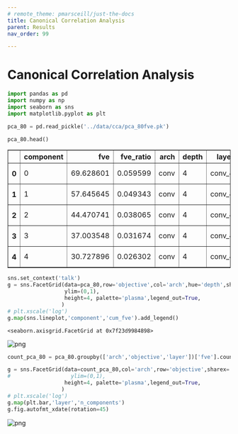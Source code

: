 ```yaml
---
# remote_theme: pmarsceill/just-the-docs
title: Canonical Correlation Analysis
parent: Results
nav_order: 99

---
```


# Canonical Correlation Analysis

```python
import pandas as pd
import numpy as np
import seaborn as sns
import matplotlib.pyplot as plt
```


```python
pca_80 = pd.read_pickle('../data/cca/pca_80fve.pk')
```


```python
pca_80.head()
```




<div>
<style scoped>
    .dataframe tbody tr th:only-of-type {
        vertical-align: middle;
    }

    .dataframe tbody tr th {
        vertical-align: top;
    }

    .dataframe thead th {
        text-align: right;
    }
</style>
<table border="1" class="dataframe">
  <thead>
    <tr style="text-align: right;">
      <th></th>
      <th>component</th>
      <th>fve</th>
      <th>fve_ratio</th>
      <th>arch</th>
      <th>depth</th>
      <th>layer</th>
      <th>objective</th>
      <th>cum_fve</th>
    </tr>
  </thead>
  <tbody>
    <tr>
      <th>0</th>
      <td>0</td>
      <td>69.628601</td>
      <td>0.059599</td>
      <td>conv</td>
      <td>4</td>
      <td>conv_4</td>
      <td>no-recon</td>
      <td>0.059599</td>
    </tr>
    <tr>
      <th>1</th>
      <td>1</td>
      <td>57.645645</td>
      <td>0.049343</td>
      <td>conv</td>
      <td>4</td>
      <td>conv_4</td>
      <td>no-recon</td>
      <td>0.108942</td>
    </tr>
    <tr>
      <th>2</th>
      <td>2</td>
      <td>44.470741</td>
      <td>0.038065</td>
      <td>conv</td>
      <td>4</td>
      <td>conv_4</td>
      <td>no-recon</td>
      <td>0.147007</td>
    </tr>
    <tr>
      <th>3</th>
      <td>3</td>
      <td>37.003548</td>
      <td>0.031674</td>
      <td>conv</td>
      <td>4</td>
      <td>conv_4</td>
      <td>no-recon</td>
      <td>0.178681</td>
    </tr>
    <tr>
      <th>4</th>
      <td>4</td>
      <td>30.727896</td>
      <td>0.026302</td>
      <td>conv</td>
      <td>4</td>
      <td>conv_4</td>
      <td>no-recon</td>
      <td>0.204983</td>
    </tr>
  </tbody>
</table>
</div>




```python
sns.set_context('talk')
g = sns.FacetGrid(data=pca_80,row='objective',col='arch',hue='depth',sharex='col',margin_titles=True,
                  ylim=(0,1),
                  height=4, palette='plasma',legend_out=True,
                 )
# plt.xscale('log')
g.map(sns.lineplot,'component','cum_fve').add_legend()
```




    <seaborn.axisgrid.FacetGrid at 0x7f23d9984898>




![png](CCA-figures_files/CCA-figures_3_1.png)



```python
count_pca_80 = pca_80.groupby(['arch','objective','layer'])['fve'].count().reset_index().rename(columns={'fve':'n_components'})
```


```python
g = sns.FacetGrid(data=count_pca_80,col='arch',row='objective',sharex='col',sharey=False,margin_titles=True,
#                   ylim=(0,1),
                  height=4, palette='plasma',legend_out=True,
                 )
# plt.xscale('log')
g.map(plt.bar,'layer','n_components')
g.fig.autofmt_xdate(rotation=45)
```


![png](CCA-figures_files/CCA-figures_5_0.png)

